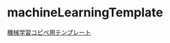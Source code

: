 # machineLearningTemplate
[機械学習コピペ用テンプレート](https://qiita.com/birdwatcher/items/8b9b9f87e7074e1663ab)
